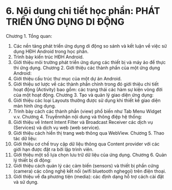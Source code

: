 # 6. Nội dung chi tiết học phần: PHÁT TRIỂN ỨNG DỤNG DI ĐỘNG
Chương 1. Tổng quan:
1. Các nền tảng phát triển ứng dụng di động so sánh và kết luận về việc sử dụng HĐH Android trong học phần.
2. Trình bày kiến trúc HĐH Android.
3. Giới thiệu môi trường phát triển ứng dụng các thiết bị và máy ảo để thực thi ứng dụng.
Chương 2. Giới thiệu các thành phần của một ứng dụng Android:
1. Giới thiệu cấu trúc thư mục của một dự án Android.
2. Giới thiệu sơ lược về các thành phần chính trong đó giới thiệu chi tiết hoạt động (Activity) bao gồm: các trạng thái các hàm sự kiện vòng đời của một hoạt động.
Chương 3. Tạo và quản lý giao diện ứng dụng:
1. Giới thiệu các loại Layouts thường được sử dụng khi thiết kế giao diện màn hình ứng dụng.
2. Trình bày cách các thành phần (view) phổ biến như Tab Menu Widget v.v.
Chương 4. Truyềnnhận nội dung và thông điệp hệ thống:
1. Giới thiệu về Intent Intent Filter và Broadcast Receiver các dịch vụ (Services) và dịch vụ web (web service).
2. Giới thiệu cách hiển thị trang web thông qua WebView.
Chương 5. Thao tác dữ liệu:
1. Giới thiệu cơ chế truy cập dữ liệu thông qua Content provider với các giới hạn được đặt ra bởi lập trình viên.
2. Giới thiệu một số lựa chọn lưu trữ dữ liệu của ứng dụng.
Chương 6. Quản lý thiết bị di động:
1. Giới thiệu cách quản lý các cảm biến (sensors) và thiết bị phần cứng (camera) các công nghệ kết nối (wifi bluetooth nghegọi) trên điện thoại.
2. Giới thiệu về đa phương tiện (media): các định dạng hỗ trợ cách cài đặt và sử dụng.
